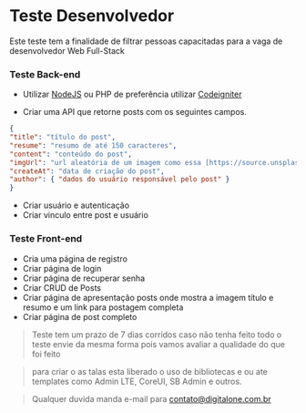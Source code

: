 
# Teste Desenvolvedor

Este teste tem a finalidade de filtrar pessoas capacitadas para a vaga de desenvolvedor Web Full-Stack

### Teste Back-end

* Utilizar [NodeJS](https://nodejs.org/) ou PHP de preferência utilizar [Codeigniter](https://codeigniter.com/)

* Criar uma API que retorne posts com os seguintes campos.
 
 ```JSON
 {
 "title": "título do post",
 "resume": "resumo de até 150 caracteres",
"content": "conteúdo do post",
 "imgUrl": "url aleatória de um imagem como essa [https://source.unsplash.com/640x640/?trees](https://source.unsplash.com/640x640/?trees)",
 "createAt": "data de criação do post",
 "author": { "dados do usuário responsável pelo post" }
 }
 ```
* Criar usuário e autenticação
* Criar vinculo entre post e usuário

### Teste Front-end

* Cria uma página de registro
* Criar página de login
* Criar página de recuperar senha
* Criar CRUD de Posts
* Criar página de apresentação posts onde mostra a imagem título e resumo e um link para postagem completa
* Criar página de post completo

> Teste tem um prazo de 7 dias corridos  caso não tenha feito todo o teste envie da mesma forma pois vamos avaliar a qualidade do que foi feito

> para criar o as talas esta liberado o uso de bibliotecas e ou ate templates como Admin LTE, CoreUI, SB Admin e outros.

>Qualquer duvida manda e-mail para contato@digitalone.com.br   
